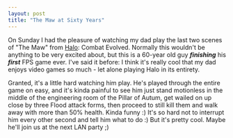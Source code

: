 ```yaml
---
layout: post
title: "The Maw at Sixty Years"
---
```


<p>On Sunday I had the pleasure of watching my dad play the last two scenes of "The Maw" from <a title="Halo" href="http://www.bungie.net" target="_blank">Halo</a>: Combat Evolved.  Normally this wouldn't be anything to be very excited about, but this is a 60-year old guy <em><strong>finishing</strong></em> his <em><strong>first</strong></em> FPS game ever.  I've said it before:  I think it's really cool that my dad enjoys video games so much - let alone playing Halo in its entirety.  </p>
<p>Granted, it's a little hard watching him play.  He's played through the entire game on easy, and it's kinda painful to see him just stand motionless in the middle of the engineering room of the Pillar of Autum, get wailed on up close by three Flood attack forms, then proceed to still kill them and walk away with more than 50% health.  Kinda funny :)  It's so hard not to interrupt him every other second and tell him what to do :) But it's pretty cool.  Maybe he'll join us at the next LAN party ;) </p>
 
